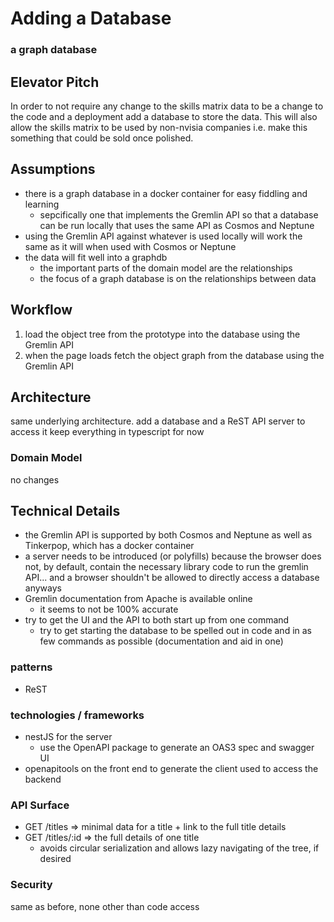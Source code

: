 # Adding a Database

### a graph database

## Elevator Pitch

In order to not require any change to the skills matrix data to be a change to the code and a deployment add a database to store the data. This will also allow the skills matrix to be used by non-nvisia companies i.e. make this something that could be sold once polished.

## Assumptions

- there is a graph database in a docker container for easy fiddling and learning
  - sepcifically one that implements the Gremlin API so that a database can be run locally that uses the same API as Cosmos and Neptune
- using the Gremlin API against whatever is used locally will work the same as it will when used with Cosmos or Neptune
- the data will fit well into a graphdb
  - the important parts of the domain model are the relationships
  - the focus of a graph database is on the relationships between data

## Workflow

1. load the object tree from the prototype into the database using the Gremlin API
1. when the page loads fetch the object graph from the database using the Gremlin API

## Architecture

same underlying architecture.
add a database and a ReST API server to access it
keep everything in typescript for now

### Domain Model

no changes

## Technical Details

- the Gremlin API is supported by both Cosmos and Neptune as well as Tinkerpop, which has a docker container
- a server needs to be introduced (or polyfills) because the browser does not, by default, contain the necessary library code to run the gremlin API... and a browser shouldn't be allowed to directly access a database anyways
- Gremlin documentation from Apache is available online
  - it seems to not be 100% accurate
- try to get the UI and the API to both start up from one command
  - try to get starting the database to be spelled out in code and in as few commands as possible (documentation and aid in one)

### patterns

- ReST

### technologies / frameworks

- nestJS for the server
  - use the OpenAPI package to generate an OAS3 spec and swagger UI
- openapitools on the front end to generate the client used to access the backend

### API Surface

- GET /titles => minimal data for a title + link to the full title details
- GET /titles/:id => the full details of one title
  - avoids circular serialization and allows lazy navigating of the tree, if desired

### Security

same as before, none other than code access
